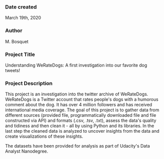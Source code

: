 ### Date created
March 19th, 2020

### Author
M. Bosquet

### Project Title
Understanding WeRateDogs: A first investigation into our favorite dog tweets!

### Project Description
This project is an investigation into the twitter archive of WeRateDogs. WeRateDogs is a Twitter account that rates people's dogs with a humorous comment about the dog. It has over 4 million followers and has received international media coverage.
The goal of this project is to gather data from different sources (provided file, programmatically downloaded file and file constructed via API) and formats (.csv, .tsv, .txt), assess the data's quality and tidiness and then clean it - all by using Python and its libraries. In the last step the cleaned data is analyzed to uncover insights from the data and create visualizations of these insights.

The datasets have been provided for analysis as part of Udacity's Data Analyst Nanodegree.
